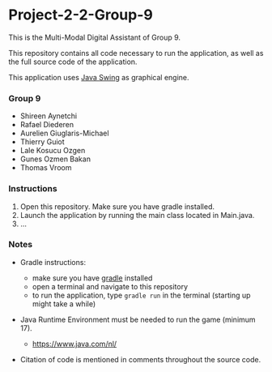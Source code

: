 # Project-2-2-Group-9

This is the Multi-Modal Digital Assistant of Group 9.

This repository contains all code necessary to run the application,
as well as the full source code of the application.

This application uses [Java Swing](https://en.wikipedia.org/wiki/Swing_(Java)) as graphical engine.

### Group 9
- Shireen Aynetchi
- Rafael Diederen
- Aurelien Giuglaris-Michael
- Thierry Guiot
- Lale Kosucu Ozgen
- Gunes Ozmen Bakan
- Thomas Vroom

### Instructions

1. Open this repository. Make sure you have gradle installed.
2. Launch the application by running the main class located in Main.java.
3. ...

### Notes

- Gradle instructions:
  - make sure you have [gradle](https://gradle.org/) installed
  - open a terminal and navigate to this repository
  - to run the application, type `gradle run` in the terminal (starting up might take a while)

- Java Runtime Environment must be needed to run the game (minimum 17).
  - https://www.java.com/nl/

- Citation of code is mentioned in comments throughout the source code.
